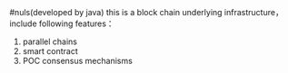#nuls(developed by java)
this is a block chain underlying infrastructure，include following features：
1. parallel chains
2. smart contract
3. POC consensus mechanisms
